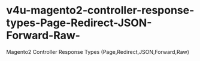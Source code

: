 # v4u-magento2-controller-response-types-Page-Redirect-JSON-Forward-Raw-
Magento2 Controller Response Types (Page,Redirect,JSON,Forward,Raw)
